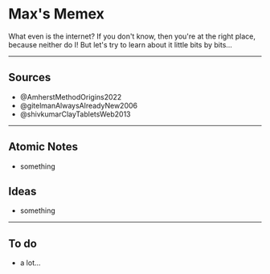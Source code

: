 # Max's Memex

What even is the internet? If you don't know, then you're at the right place, because neither do I! But let's try to learn about it little bits by bits...

---
## Sources

- @AmherstMethodOrigins2022
- @gitelmanAlwaysAlreadyNew2006
- @shivkumarClayTabletsWeb2013

---
## Atomic Notes

- something

## Ideas

- something

---
## To do 

- a lot... 